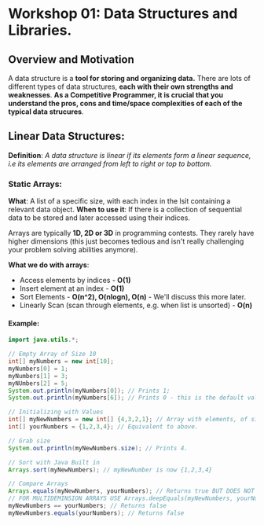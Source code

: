 # Workshop 01: Data Structures and Libraries.

## Overview and Motivation
A data structure is a **tool for storing and organizing data.**
There are lots of different types of data structures, **each with their own strengths and weaknesses**.
**As a Competitive Programmer, it is crucial that you understand the pros, cons and time/space complexities of each of the typical data strucures**.

## Linear Data Structures:
**Definition**: *A data structure is linear if its elements form a linear sequence, i.e its elements are arranged from left to right or top to bottom.*

### Static Arrays:
**What**: A list of a specific size, with each index in the lsit containing a relevant data object.
**When to use it**: If there is a collection of sequential data to be stored and later accessed using their indices.

Arrays are typically **1D, 2D or 3D** in programming contests. They rarely have higher dimensions (this just becomes tedious and isn't really challenging your problem solving abilities anymore).

**What we do with arrays**: 
* Access elements by indices - **O(1)**
* Insert element at an index - **O(1)**
* Sort Elements - **O(n^2), O(nlogn), O(n)** - We'll discuss this more later.
* Linearly Scan (scan through elements, e.g. when list is unsorted) - **O(n)**

#### Example:
```java
import java.utils.*;

// Empty Array of Size 10
int[] myNumbers = new int[10];
myNumbers[0] = 1;
myNumbers[1] = 3;
myNUmbers[2] = 5;
System.out.println(myNumbers[0]); // Prints 1;
System.out.println(myNumbers[6]); // Prints 0 - this is the default value for integers in an array.

// Initializing with Values
int[] myNewNumbers = new int[] {4,3,2,1}; // Array with elements, of size 4.
int[] yourNumbers = {1,2,3,4}; // Equivalent to above. 

// Grab size
System.out.println(myNewNumbers.size); // Prints 4.

// Sort with Java Built in 
Arrays.sort(myNewNumbers); // myNewNumber is now {1,2,3,4}

// Compare Arrays
Arrays.equals(myNewNumbers, yourNumbers); // Returns true BUT DOES NOT WORK FOR MULTIDIMENSIONAL ARRAYS
// FOR MULTIDEMINSION ARRAYS USE Arrays.deepEquals(myNewNumbers, yourNumbers);
myNewNumbers == yourNumbers; // Returns false
myNewNumbers.equals(yourNumbers); // Returns false
```
